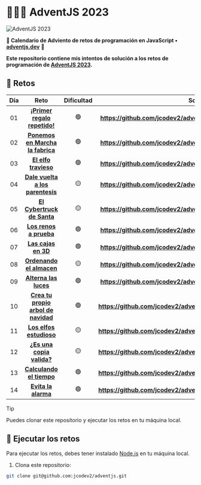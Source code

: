 # 🎅🏻🎄 AdventJS 2023

![AdventJS 2023](https://github.com/jcodev2/adventjs/assets/72767265/d8e48d75-4676-4180-b377-12f08afe99d4)

**💋 Calendario de Adviento de retos de programación en JavaScript •**
**[adventjs.dev](https://adventjs.dev/)**
**🚀**

**Este repositorio contiene mis intentos de solución a los retos de programación de [AdventJS 2023](https://adventjs.dev/).**

## 🎄 Retos

| Día |                                       Reto                                        | Dificultad |                                 Solución                                 |
| :-: | :-------------------------------------------------------------------------------: | :--------: | :----------------------------------------------------------------------: |
| 01  |     [**¡Primer regalo repetido!**](https://adventjs.dev/es/challenges/2023/1)     |     🟢     | **https://github.com/jcodev2/adventjs/blob/master/ejercicio1/index.js**  |
| 02  |   [**Ponemos en Marcha la fabrica**](https://adventjs.dev/es/challenges/2023/2)   |     🟢     | **https://github.com/jcodev2/adventjs/blob/master/ejercicio2/index.js**  |
| 03  |         [**El elfo travieso**](https://adventjs.dev/es/challenges/2023/3)         |     🟢     | **https://github.com/jcodev2/adventjs/blob/master/ejercicio3/index.js**  |
| 04  |   [**Dale vuelta a los parentesis**](https://adventjs.dev/es/challenges/2023/4)   |     🟡     | **https://github.com/jcodev2/adventjs/blob/master/ejercicio4/index.js**  |
| 05  |      [**El Cybertruck de Santa**](https://adventjs.dev/es/challenges/2023/5)      |     🟡     | **https://github.com/jcodev2/adventjs/blob/master/ejercicio5/index.js**  |
| 06  |        [**Los renos a prueba**](https://adventjs.dev/es/challenges/2023/6)        |     🟢     | **https://github.com/jcodev2/adventjs/blob/master/ejercicio6/index.js**  |
| 07  |         [**Las cajas en 3D**](https://adventjs.dev/es/challenges/2023/7)          |     🟢     | **https://github.com/jcodev2/adventjs/blob/master/ejercicio7/index.js**  |
| 08  |       [**Ordenando el almacen**](https://adventjs.dev/es/challenges/2023/8)       |     🟡     | **https://github.com/jcodev2/adventjs/blob/master/ejercicio8/index.js**  |
| 09  |        [**Alterna las luces**](https://adventjs.dev/es/challenges/2023/9)         |     🟢     | **https://github.com/jcodev2/adventjs/blob/master/ejercicio9/index.js**  |
| 10  | [**Crea tu propio arbol de navidad**](https://adventjs.dev/es/challenges/2023/10) |     🟢     | **https://github.com/jcodev2/adventjs/blob/master/ejercicio10/index.js** |
| 11  |       [**Los elfos estudioso**](https://adventjs.dev/es/challenges/2023/11)       |     🟡     | **https://github.com/jcodev2/adventjs/blob/master/ejercicio11/index.js** |
| 12  |      [**¿Es una copia valida?**](https://adventjs.dev/es/challenges/2023/12)      |     🟡     | **https://github.com/jcodev2/adventjs/blob/master/ejercicio12/index.js** |
| 13  |      [**Calculando el tiempo**](https://adventjs.dev/es/challenges/2023/13)       |     🟢     | **https://github.com/jcodev2/adventjs/blob/master/ejercicio13/index.js** |
| 14  |         [**Evita la alarma**](https://adventjs.dev/es/challenges/2023/14)         |     🟢     | **https://github.com/jcodev2/adventjs/blob/master/ejercicio14/index.js** |

> [!TIP]
> Puedes clonar este repositorio y ejecutar los retos en tu máquina local.

## 🚀 Ejecutar los retos

Para ejecutar los retos, debes tener instalado [Node.js](https://nodejs.org/es/) en tu máquina local.

1. Clona este repositorio:

```bash
git clone git@github.com:jcodev2/adventjs.git
```
